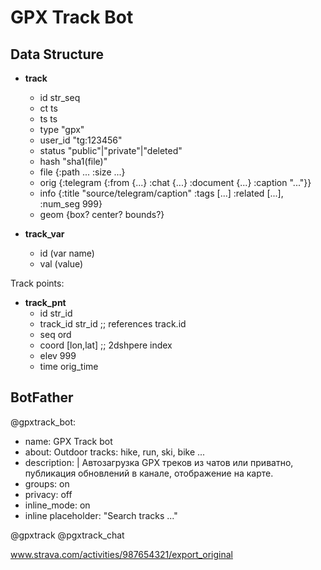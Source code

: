 # GPX Track Bot

## Data Structure

- **track**
  - id      str_seq
  - ct      ts
  - ts      ts
  - type    "gpx"
  - user_id "tg:123456"
  - status  "public"|"private"|"deleted"
  - hash    "sha1(file)"
  - file    {:path ... :size ...}
  - orig    {:telegram {:from {...} :chat {...} :document {...} :caption "..."}}
  - info    {:title "source/telegram/caption" :tags [...] :related [...], :num_seg 999}
  - geom    {box? center? bounds?}

- **track_var**
  - id  (var name)
  - val (value)

Track points:

- **track_pnt**
  - id        str_id
  - track_id  str_id      ;; references track.id
  - seq       ord
  - coord     [lon,lat]   ;; 2dshpere index
  - elev      999
  - time      orig_time

## BotFather

@gpxtrack_bot:

- name: GPX Track bot
- about: Outdoor tracks: hike, run, ski, bike ...
- description: |
    Автозагрузка GPX треков из чатов или приватно, публикация обновлений в канале, отображение на карте.
- groups: on
- privacy: off
- inline_mode: on
- inline placeholder: "Search tracks ..."

@gpxtrack
@pgxtrack_chat

www.strava.com/activities/987654321/export_original
